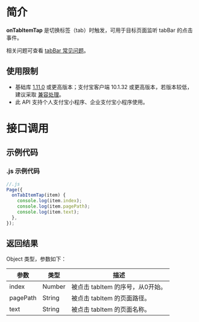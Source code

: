 # 简介

**onTabItemTap** 是切换标签（tab）时触发，可用于目标页面监听 tabBar 的点击事件。

相关问题可查看 [tabBar 常见问题](https://opendocs.alipay.com/mini/api/do7urq)。

## 使用限制

- 基础库 [1.11.0](https://opendocs.alipay.com/mini/framework/lib) 或更高版本；支付宝客户端 10.1.32 或更高版本，若版本较低，建议采取 [兼容处理](https://opendocs.alipay.com/mini/framework/compatibility)。
- 此 API 支持个人支付宝小程序、企业支付宝小程序使用。

# 接口调用

## 示例代码

### .js 示例代码

```javascript
//.js
Page({
  onTabItemTap(item) {
    console.log(item.index);
    console.log(item.pagePath);
    console.log(item.text);
  },
});
```

## 返回结果
Object 类型，参数如下：

| **参数** | **类型** | **描述** |
| --- | --- | --- |
| index | Number | 被点击 tabItem 的序号，从0开始。 |
| pagePath | String | 被点击 tabItem 的页面路径。 |
| text | String | 被点击 tabItem 的页面名称。 |
